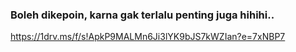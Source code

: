 ### Boleh dikepoin, karna gak terlalu penting juga hihihi..

https://1drv.ms/f/s!ApkP9MALMn6Ji3lYK9bJS7kWZIan?e=7xNBP7
